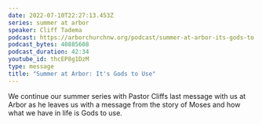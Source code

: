 ```yaml
---
date: 2022-07-10T22:27:13.453Z
series: summer at arbor
speaker: Cliff Tadema
podcast: https://arborchurchnw.org/podcast/summer-at-arbor-its-gods-to use.mp3
podcast_bytes: 40885608
podcast_duration: 42:34
youtube_id: thcEP8g1DzM
type: message
title: "Summer at Arbor: It's Gods to Use"
---
```

We continue our summer series with Pastor Cliffs last message with us at Arbor as he leaves us with a message from the story of Moses and how what we have in life is Gods to use.